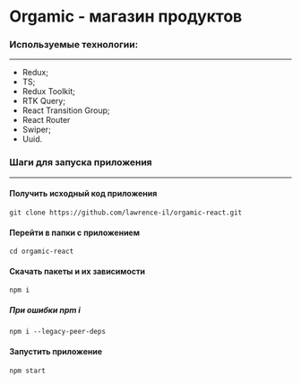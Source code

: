 # Orgamic - магазин продуктов

### Используемые технологии:
--- 
- Redux;
- TS;
- Redux Toolkit; 
- RTK Query;
- React Transition Group;
- React Router
- Swiper;
- Uuid.

### Шаги для запуска приложения
---
#### Получить исходный код приложения
`git clone https://github.com/lawrence-il/orgamic-react.git`
#### Перейти в папки с приложением
`cd orgamic-react`
#### Скачать пакеты и их зависимости
`npm i`
##### При ошибки npm i
`npm i --legacy-peer-deps`
#### Запустить приложение
`npm start`
